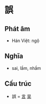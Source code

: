 # 誤

## Phát âm
* Hán Việt: ngộ

## Nghĩa
* sai, lầm, nhầm

## Cấu trúc
* 誤 = [言](言.md) [吴](吴.md)

<script>window.HANZI_FIELD='誤';</script>
